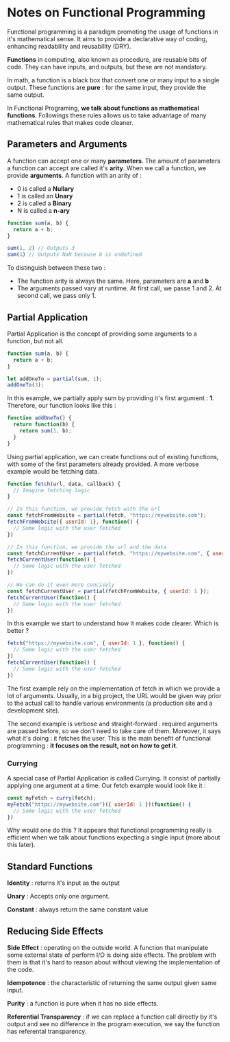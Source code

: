 # Notes on Functional Programming

Functional programming is a paradigm promoting the usage of functions in it's
mathematical sense. It aims to provide a declarative way of coding, enhancing readability
and reusability (DRY).

**Functions** in computing, also known as procedure, are reusable bits of code. They can
have inputs, and outputs, but these are not mandatory. 

In math, a function is a black box that convert one or many input to a single output. These functions are
**pure** : for the same input, they provide the same output.

In Functional Programing, **we talk about functions as mathematical functions**. Followings these rules allows us
to take advantage of many mathematical rules that makes code cleaner.

## Parameters and Arguments
A function can accept one or many **parameters**. The amount of parameters a function can accept are called it's
**arity**. 
When we call a function, we provide **arguments**.
A function with an arity of :
* 0 is called a **Nullary**
* 1 is called an **Unary**
* 2 is called a **Binary**
* N is called a **n-ary**

```js
function sum(a, b) {
  return a + b;
}

sum(1, 2) // Outputs 3
sum(1) // Outputs NaN because b is undefined
```

To distinguish between these two :
* The function arity is always the same. Here, parameters are **a** and **b**
* The arguments passed vary at runtime. At first call, we passe 1 and 2. At second call, we pass only 1.

## Partial Application

Partial Application is the concept of providing some arguments to a function, but not all. 
```js
function sum(a, b) {
  return a + b;
}

let addOneTo = partial(sum, 1); 
addOneTo(3);
```

In this example, we partially apply sum by providing it's first argument : **1**. Therefore, our function looks
like this :

```js
function addOneTo() {
  return function(b) {
    return sum(1, b);
  }
}
```

Using partial application, we can create functions out of existing functions, with some of the first parameters
already provided. 
A more verbose example would be fetching data.

```js
function fetch(url, data, callback) {
  // Imagine fetching logic
}

// In this function, we provide fetch with the url
const fetchFromWebsite = partial(fetch, "https://mywebsite.com");
fetchFromWebsite({ userId: 1}, function() {
  // Some logic with the user fetched
})

// In this function, we provide the url and the data
const fetchCurrentUser = partial(fetch, "https://mywebsite.com", { userId: 1 });
fetchCurrentUser(function() {
  // Some logic with the user fetched
})

// We can do it even more concisely
const fetchCurrentUser = partial(fetchFromWebsite, { userId: 1 });
fetchCurrentUser(function() {
  // Some logic with the user fetched
})
```

In this example we start to understand how it makes code clearer. Which is better ?
```js
fetch("https://mywebsite.com", { userId: 1 }, function() {
  // Some logic with the user fetched
})
fetchCurrentUser(function() {
  // Some logic with the user fetched
})
```

The first example rely on the implementation of fetch in which we provide a lot of arguments. Usually, in a big project,
the URL would be given way prior to the actual call to handle various environments (a production site and a development site).

The second example is verbose and straight-forward : required arguments are passed before, so we don't need to take care of
them. Moreover, it says what it's doing : it fetches the user. This is the main benefit of functional programming : 
**it focuses on the result, not on how to get it**.

### Currying

A special case of Partial Application is called Currying. It consist of partially applying one argument at a time.
Our fetch example would look like it :
```js
const myFetch = curry(fetch);
myFetch("https://mywebsite.com")({ userId: 1 })(function() {
  // Some logic with the user fetched
})
```

Why would one do this ? It appears that functional programming really is efficient when we talk about functions
expecting a single input (more about this later).  
## Standard Functions
**Identity** : returns it's input as the output

**Unary** : Accepts only one argument.

**Constant** : always return the same constant value

## Reducing Side Effects

**Side Effect** : operating on the outside world. A function that manipulate some
external state of perform I/O is doing side effects. 
The problem with them is that it's hard to reason about without viewing the implementation
of the code.

**Idempotence** : the characteristic of returning the same output given same input.

**Purity** : a function is pure when it has no side effects.

**Referential Transparency** : if we can replace a function call directly by it's output and
see no difference in the program execution, we say the function has referental transparency.